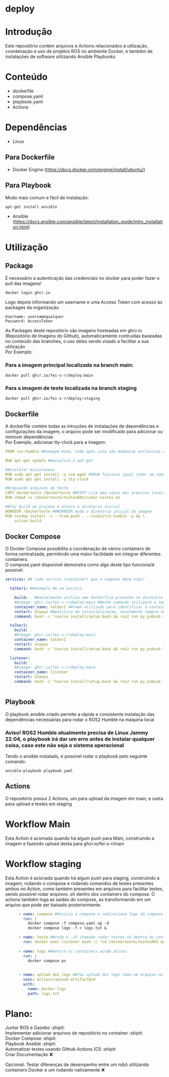 # deploy

# Introdução  
Este repositório contém arquivos e Actions relacionados à utilização, coordenação e uso de projetos ROS no ambiente Docker, e também de instalações de software utilizando Ansible Playbooks  

# Conteúdo  

- dockerfile   
- compose.yaml   
- playbook.yaml   
- Actions  

# Dependências
- Linux
  
## Para Dockerfile
- Docker Engine (https://docs.docker.com/engine/install/ubuntu/)
## Para Playbook   
Modo mais comum e fácil de instalação:
```
apt-get install ansible
```
- Ansible (https://docs.ansible.com/ansible/latest/installation_guide/intro_installation.html)  
# Utilização
## Package
É necessário a autenticação das credenciais no docker para poder fazer o pull das imagens!
```
docker login ghcr.io
```
Logo depois informando um username e uma Access Token com acesso às packages da organização 
```
Username: usernamequalquer
Password: AccessToken
```
  
As Packages deste repositório são imagens hosteadas em ghcr.io (Repositório de Imagens do Github), automaticamente contruídas baseadas no conteúdo das branches, o uso delas sendo visado a facilitar a sua utilização  
Por Exemplo:
### Para a imagem principal localizada na branch main:
```
docker pull ghcr.io/fei-s-r/deploy:main
```
### Para a imagem de teste localizada na branch staging
```
docker pull ghcr.io/fei-s-r/deploy:staging
```
## Dockerfile
A dockerfile contém todas as intruções de instalações de dependências e configurações da imagem, o arquivo pode ser modificado para adicionar ou remover dependências  
Por Exemplo, adicionar tty-clock para a imagem:
```yaml
FROM ros:humble ##imagem base, tudo após isso são mudanças exclusivas a imagem final

RUN apt-get update ##atualiza o apt-get

##instalar miscelaneos
RUN sudo apt-get install -y vim wget ##RUN funciona igual rodar um comando usando a linha de comando 
RUN sudo apt-get install -y tty-clock 

##copiando arquivos de teste
COPY dockerteste /dockerteste ##COPY cria uma cópia dos arquivos locais para dentro da imagem
RUN chmod +x /dockerteste/testesROS/rodar-testes.sh

##faz build do projeto e altera o diretorio inicial
WORKDIR /dockerteste ##WORKDIR muda o diretorio inicial da imagem 
RUN rosdep install -i --from-path . --rosdistro humble -y && \
    colcon build

```
## Docker Compose  
O Docker Compose possibilita a coordenação de vários containers de forma centralizada, permitindo uma maior facilidade em integrar diferentes containers.   
O compose.yaml disponível demonstra como algo deste tipo funciona/é possível:
```yaml
services: ## cada servico (container) que o compose deve subir

  talker1: ##exemplo de um servico

    build: . ##atualmente utiliza uma dockerfile presente no diretório para criar uma imagem, e logo após a utiliza para criar o container do servico
    ##image: ghcr.io/fei-s-r/deploy:main ##este comando utilizará a imagem hosteada no repositório deploy como a base deste servico, especificamente a imagem baseada na main
    container_name: talker1 ##nome utilizado para identificar o container
    restart: always ##politica de reinicializacao, atualmente sempre tenta reiniciar quando o servico cair
    command: bash -c "source install/setup.bash && ros2 run py_pubsub talker --ros-args -p number:=1" ##comando que roda imediatamente quando o servico sobe

  talker2:
    build: .
    ##image: ghcr.io/fei-s-r/deploy:main
    container_name: talker2
    restart: always
    command: bash -c "source install/setup.bash && ros2 run py_pubsub talker --ros-args -p number:=2"

  listener:
    build: .
    ##image: ghcr.io/fei-s-r/deploy:main
    container_name: listener
    restart: always
    command: bash -c "source install/setup.bash && ros2 run py_pubsub listener"
  
```
## Playbook  
O playbook ansible criado permite a rápida e consistente instalação das dependências necessárias para rodar o ROS2 Humble na máquina local  
### Aviso! ROS2 Humble atualmente precisa de Linux Jammy 22.04, o playbook irá dar um erro antes de instalar qualquer coisa, caso este não seja o sistema operacional
Tendo o ansible instalado, é possível rodar o playbook pelo seguinte comando:
```
ansible-playbook playbook.yaml
```
## Actions    
O repositório possui 2 Actions, um para upload da imagem em main, e outra para upload e testes em staging
# Workflow Main
Esta Action é acionada quando há algum push para Main, construindo a imagem e fazendo upload desta para ghcr.io/fei-s-r/main
# Workflow staging
Esta Action é acionada quando há algum push para staging, construindo a imagem, rodando o compose e rodando comandos de testes presentes ambos no Action,
como também presentes em arquivos para facilitar testes, sendo possível rodar arquivos .sh dentro dos containers do compose. O actions também loga as saídas do compose, as transformando em um arquivo
que pode ser baixado posteriormente.
```yaml
      - name: compose ##inicia o compose e redireciona logs do compose para um arquivo logs.txt 
        run: |
          docker compose -f compose.yaml up -d
          docker compose logs -f > logs.txt &

      - name: teste ##roda o .sh chamado rodar-testes.sh dentro do container de nome listener
        run: docker exec listener bash -c "cd /dockerteste/testesROS && ./rodar-testes.sh"
        
      - name: logs ##mostra os containers ainda ativos
        run: |
          docker compose ps
          
          
      - name: upload dos logs ##faz upload dos logs como um arquivo no job do Action
        uses: actions/upload-artifact@v4
        with:
          name: docker-logs
          path: logs.txt
```
# Plano:

Juntar ROS e Gazebo  :shipit:    
Implementar adicionar arquivos de repositório no container :shipit:   
Docker Compose :shipit:  
Playbook Ansible :shipit:  
Automatizar testes usando Github Actions (CI) :shipit:  
Criar Documentação :x:

Opcional:
Testar diferenças de desempenho entre um robô utilizando containers Docker e um rodando nativamente :x:  
